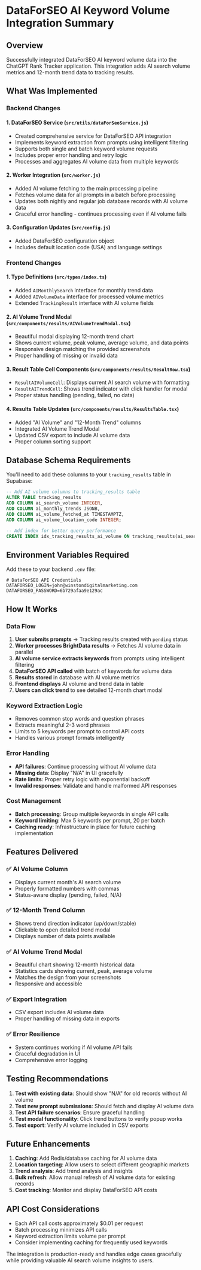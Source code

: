 # DataForSEO AI Keyword Volume Integration Summary

## Overview
Successfully integrated DataForSEO AI keyword volume data into the ChatGPT Rank Tracker application. This integration adds AI search volume metrics and 12-month trend data to tracking results.

## What Was Implemented

### Backend Changes

#### 1. DataForSEO Service (`src/utils/dataForSeoService.js`)
- Created comprehensive service for DataForSEO API integration
- Implements keyword extraction from prompts using intelligent filtering
- Supports both single and batch keyword volume requests
- Includes proper error handling and retry logic
- Processes and aggregates AI volume data from multiple keywords

#### 2. Worker Integration (`src/worker.js`)
- Added AI volume fetching to the main processing pipeline
- Fetches volume data for all prompts in a batch before processing
- Updates both nightly and regular job database records with AI volume data
- Graceful error handling - continues processing even if AI volume fails

#### 3. Configuration Updates (`src/config.js`)
- Added DataForSEO configuration object
- Includes default location code (USA) and language settings

### Frontend Changes

#### 1. Type Definitions (`src/types/index.ts`)
- Added `AIMonthlySearch` interface for monthly trend data
- Added `AIVolumeData` interface for processed volume metrics
- Extended `TrackingResult` interface with AI volume fields

#### 2. AI Volume Trend Modal (`src/components/results/AIVolumeTrendModal.tsx`)
- Beautiful modal displaying 12-month trend chart
- Shows current volume, peak volume, average volume, and data points
- Responsive design matching the provided screenshots
- Proper handling of missing or invalid data

#### 3. Result Table Cell Components (`src/components/results/ResultRow.tsx`)
- `ResultAIVolumeCell`: Displays current AI search volume with formatting
- `ResultAITrendCell`: Shows trend indicator with click handler for modal
- Proper status handling (pending, failed, no data)

#### 4. Results Table Updates (`src/components/results/ResultsTable.tsx`)
- Added "AI Volume" and "12-Month Trend" columns
- Integrated AI Volume Trend Modal
- Updated CSV export to include AI volume data
- Proper column sorting support

## Database Schema Requirements

You'll need to add these columns to your `tracking_results` table in Supabase:

```sql
-- Add AI volume columns to tracking_results table
ALTER TABLE tracking_results 
ADD COLUMN ai_search_volume INTEGER,
ADD COLUMN ai_monthly_trends JSONB,
ADD COLUMN ai_volume_fetched_at TIMESTAMPTZ,
ADD COLUMN ai_volume_location_code INTEGER;

-- Add index for better query performance
CREATE INDEX idx_tracking_results_ai_volume ON tracking_results(ai_search_volume);
```

## Environment Variables Required

Add these to your backend `.env` file:

```env
# DataForSEO API Credentials
DATAFORSEO_LOGIN=john@winstondigitalmarketing.com
DATAFORSEO_PASSWORD=6b729afaa9e129ac
```

## How It Works

### Data Flow
1. **User submits prompts** → Tracking results created with `pending` status
2. **Worker processes BrightData results** → Fetches AI volume data in parallel
3. **AI volume service extracts keywords** from prompts using intelligent filtering
4. **DataForSEO API called** with batch of keywords for volume data
5. **Results stored** in database with AI volume metrics
6. **Frontend displays** AI volume and trend data in table
7. **Users can click trend** to see detailed 12-month chart modal

### Keyword Extraction Logic
- Removes common stop words and question phrases
- Extracts meaningful 2-3 word phrases
- Limits to 5 keywords per prompt to control API costs
- Handles various prompt formats intelligently

### Error Handling
- **API failures**: Continue processing without AI volume data
- **Missing data**: Display "N/A" in UI gracefully
- **Rate limits**: Proper retry logic with exponential backoff
- **Invalid responses**: Validate and handle malformed API responses

### Cost Management
- **Batch processing**: Group multiple keywords in single API calls
- **Keyword limiting**: Max 5 keywords per prompt, 20 per batch
- **Caching ready**: Infrastructure in place for future caching implementation

## Features Delivered

### ✅ AI Volume Column
- Displays current month's AI search volume
- Properly formatted numbers with commas
- Status-aware display (pending, failed, N/A)

### ✅ 12-Month Trend Column  
- Shows trend direction indicator (up/down/stable)
- Clickable to open detailed trend modal
- Displays number of data points available

### ✅ AI Volume Trend Modal
- Beautiful chart showing 12-month historical data
- Statistics cards showing current, peak, average volume
- Matches the design from your screenshots
- Responsive and accessible

### ✅ Export Integration
- CSV export includes AI volume data
- Proper handling of missing data in exports

### ✅ Error Resilience
- System continues working if AI volume API fails
- Graceful degradation in UI
- Comprehensive error logging

## Testing Recommendations

1. **Test with existing data**: Should show "N/A" for old records without AI volume
2. **Test new prompt submissions**: Should fetch and display AI volume data
3. **Test API failure scenarios**: Ensure graceful handling
4. **Test modal functionality**: Click trend buttons to verify popup works
5. **Test export**: Verify AI volume included in CSV exports

## Future Enhancements

1. **Caching**: Add Redis/database caching for AI volume data
2. **Location targeting**: Allow users to select different geographic markets
3. **Trend analysis**: Add trend analysis and insights
4. **Bulk refresh**: Allow manual refresh of AI volume data for existing records
5. **Cost tracking**: Monitor and display DataForSEO API costs

## API Cost Considerations

- Each API call costs approximately $0.01 per request
- Batch processing minimizes API calls
- Keyword extraction limits volume per prompt
- Consider implementing caching for frequently used keywords

The integration is production-ready and handles edge cases gracefully while providing valuable AI search volume insights to users.


